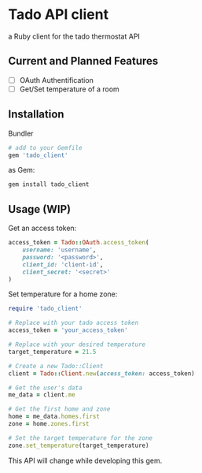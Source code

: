 # Tado API client

a Ruby client for the tado thermostat API

## Current and Planned Features

- [ ] OAuth Authentification
- [ ] Get/Set temperature of a room

## Installation

Bundler

```ruby
# add to your Gemfile
gem 'tado_client'
```

as Gem:

```bash
gem install tado_client
```

## Usage (WIP)

Get an access token:

```ruby
access_token = Tado::OAuth.access_token(
    username: 'username', 
    password: '<password>', 
    client_id: 'client-id', 
    client_secret: '<secret>'
)
```

Set temperature for a home zone:

```ruby
require 'tado_client'

# Replace with your tado access token
access_token = 'your_access_token'

# Replace with your desired temperature
target_temperature = 21.5

# Create a new Tado::Client
client = Tado::Client.new(access_token: access_token)

# Get the user's data
me_data = client.me

# Get the first home and zone
home = me_data.homes.first
zone = home.zones.first

# Set the target temperature for the zone
zone.set_temperature(target_temperature)

```

This API will change while developing this gem.
